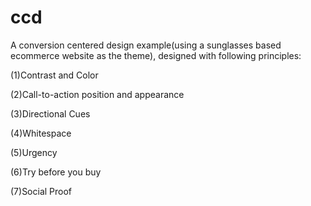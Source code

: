 # ccd
A conversion centered design example(using a sunglasses based ecommerce website as the theme), designed with following principles:

(1)Contrast and Color

(2)Call-to-action position and appearance

(3)Directional Cues

(4)Whitespace

(5)Urgency

(6)Try before you buy

(7)Social Proof